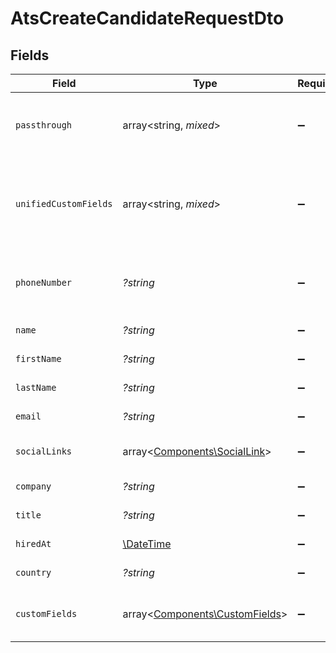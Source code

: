 # AtsCreateCandidateRequestDto


## Fields

| Field                                                                                        | Type                                                                                         | Required                                                                                     | Description                                                                                  | Example                                                                                      |
| -------------------------------------------------------------------------------------------- | -------------------------------------------------------------------------------------------- | -------------------------------------------------------------------------------------------- | -------------------------------------------------------------------------------------------- | -------------------------------------------------------------------------------------------- |
| `passthrough`                                                                                | array<string, *mixed*>                                                                       | :heavy_minus_sign:                                                                           | Value to pass through to the provider                                                        | {<br/>"other_known_names": "John Doe"<br/>}                                                  |
| `unifiedCustomFields`                                                                        | array<string, *mixed*>                                                                       | :heavy_minus_sign:                                                                           | Custom Unified Fields configured in your StackOne project                                    | {<br/>"my_project_custom_field_1": "REF-1236",<br/>"my_project_custom_field_2": "some other value"<br/>} |
| `phoneNumber`                                                                                | *?string*                                                                                    | :heavy_minus_sign:                                                                           | The candidate personal phone number                                                          | +1234567890                                                                                  |
| `name`                                                                                       | *?string*                                                                                    | :heavy_minus_sign:                                                                           | Candidate name                                                                               | Romain Sestier                                                                               |
| `firstName`                                                                                  | *?string*                                                                                    | :heavy_minus_sign:                                                                           | Candidate first name                                                                         | Romain                                                                                       |
| `lastName`                                                                                   | *?string*                                                                                    | :heavy_minus_sign:                                                                           | Candidate last name                                                                          | Sestier                                                                                      |
| `email`                                                                                      | *?string*                                                                                    | :heavy_minus_sign:                                                                           | Candidate email                                                                              | sestier.romain123@gmail.com                                                                  |
| `socialLinks`                                                                                | array<[Components\SocialLink](../../Models/Components/SocialLink.md)>                        | :heavy_minus_sign:                                                                           | List of candidate social links                                                               |                                                                                              |
| `company`                                                                                    | *?string*                                                                                    | :heavy_minus_sign:                                                                           | Candidate company                                                                            | Company Inc.                                                                                 |
| `title`                                                                                      | *?string*                                                                                    | :heavy_minus_sign:                                                                           | Candidate title                                                                              | Software Engineer                                                                            |
| `hiredAt`                                                                                    | [\DateTime](https://www.php.net/manual/en/class.datetime.php)                                | :heavy_minus_sign:                                                                           | Candidate hired date                                                                         | 2021-01-01T01:01:01.000Z                                                                     |
| `country`                                                                                    | *?string*                                                                                    | :heavy_minus_sign:                                                                           | Candidate country                                                                            | United States                                                                                |
| `customFields`                                                                               | array<[Components\CustomFields](../../Models/Components/CustomFields.md)>                    | :heavy_minus_sign:                                                                           | The candidate custom fields                                                                  |                                                                                              |